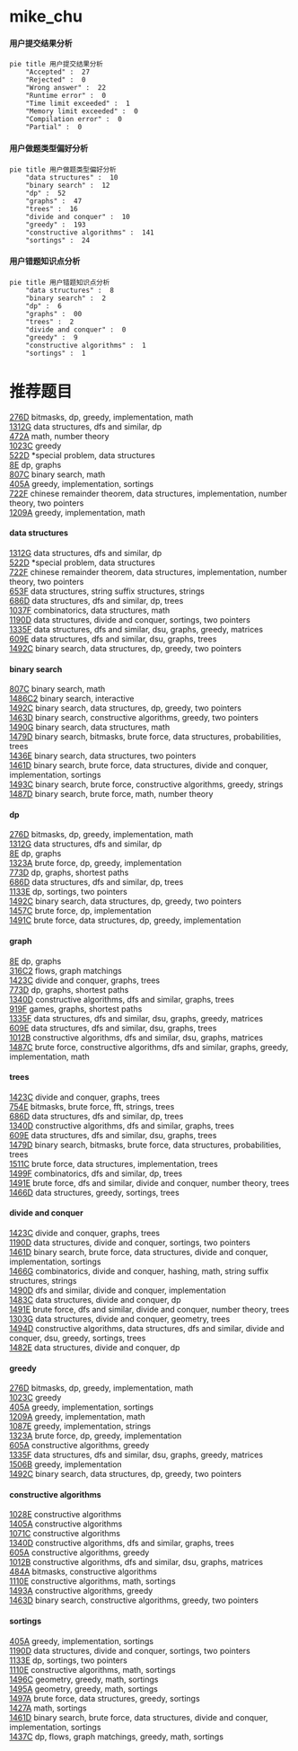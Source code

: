 # mike_chu
<!-- tabs:start -->
#### **用户提交结果分析**

```mermaid
pie title 用户提交结果分析
    "Accepted" :  27
    "Rejected" :  0
    "Wrong answer" :  22
    "Runtime error" :  0
    "Time limit exceeded" :  1
    "Memory limit exceeded" :  0
    "Compilation error" :  0
    "Partial" :  0
```
#### **用户做题类型偏好分析**

```mermaid
pie title 用户做题类型偏好分析
    "data structures" :  10
    "binary search" :  12
    "dp" :  52
    "graphs" :  47
    "trees" :  16
    "divide and conquer" :  10
    "greedy" :  193
    "constructive algorithms" :  141
    "sortings" :  24
```
#### **用户错题知识点分析**

```mermaid
pie title 用户错题知识点分析
    "data structures" :  8
    "binary search" :  2
    "dp" :  6
    "graphs" :  00
    "trees" :  2
    "divide and conquer" :  0
    "greedy" :  9
    "constructive algorithms" :  1
    "sortings" :  1
```
<!-- tabs:end -->
# 推荐题目
[276D](http://codeforces.com/problemset/problem/276/D)		bitmasks,
                        dp,
                        greedy,
                        implementation,
                        math		  
[1312G](http://codeforces.com/problemset/problem/1312/G)		data structures,
                        dfs and similar,
                        dp		  
[472A](http://codeforces.com/problemset/problem/472/A)		math,
                        number theory		  
[1023C](http://codeforces.com/problemset/problem/1023/C)		greedy		  
[522D](http://codeforces.com/problemset/problem/522/D)		*special problem,
                        data structures		  
[8E](http://codeforces.com/problemset/problem/8/E)		dp,
                        graphs		  
[807C](https://codeforces.com/contest/807/problem/C)		binary search,
                        math		  
[405A](http://codeforces.com/problemset/problem/405/A)		greedy,
                        implementation,
                        sortings		  
[722F](http://codeforces.com/problemset/problem/722/F)		chinese remainder theorem,
                        data structures,
                        implementation,
                        number theory,
                        two pointers		  
[1209A](http://codeforces.com/problemset/problem/1209/A)		greedy,
                        implementation,
                        math		  
<!-- tabs:start -->
#### **data structures**
[1312G](http://codeforces.com/problemset/problem/1312/G)		data structures,
                        dfs and similar,
                        dp		  
[522D](http://codeforces.com/problemset/problem/522/D)		*special problem,
                        data structures		  
[722F](http://codeforces.com/problemset/problem/722/F)		chinese remainder theorem,
                        data structures,
                        implementation,
                        number theory,
                        two pointers		  
[653F](http://codeforces.com/problemset/problem/653/F)		data structures,
                        string suffix structures,
                        strings		  
[686D](https://codeforces.com/contest/686/problem/D)		data structures,
                        dfs and similar,
                        dp,
                        trees		  
[1037F](http://codeforces.com/problemset/problem/1037/F)		combinatorics,
                        data structures,
                        math		  
[1190D](http://codeforces.com/problemset/problem/1190/D)		data structures,
                        divide and conquer,
                        sortings,
                        two pointers		  
[1335F](http://codeforces.com/problemset/problem/1335/F)		data structures,
                        dfs and similar,
                        dsu,
                        graphs,
                        greedy,
                        matrices		  
[609E](http://codeforces.com/problemset/problem/609/E)		data structures,
                        dfs and similar,
                        dsu,
                        graphs,
                        trees		  
[1492C](http://codeforces.com/problemset/problem/1492/C)		binary search,
                        data structures,
                        dp,
                        greedy,
                        two pointers		  
#### **binary search**
[807C](https://codeforces.com/contest/807/problem/C)		binary search,
                        math		  
[1486C2](http://codeforces.com/problemset/problem/1486/C2)		binary search,
                        interactive		  
[1492C](http://codeforces.com/problemset/problem/1492/C)		binary search,
                        data structures,
                        dp,
                        greedy,
                        two pointers		  
[1463D](http://codeforces.com/problemset/problem/1463/D)		binary search,
                        constructive algorithms,
                        greedy,
                        two pointers		  
[1490G](http://codeforces.com/problemset/problem/1490/G)		binary search,
                        data structures,
                        math		  
[1479D](http://codeforces.com/problemset/problem/1479/D)		binary search,
                        bitmasks,
                        brute force,
                        data structures,
                        probabilities,
                        trees		  
[1436E](http://codeforces.com/problemset/problem/1436/E)		binary search,
                        data structures,
                        two pointers		  
[1461D](http://codeforces.com/problemset/problem/1461/D)		binary search,
                        brute force,
                        data structures,
                        divide and conquer,
                        implementation,
                        sortings		  
[1493C](http://codeforces.com/problemset/problem/1493/C)		binary search,
                        brute force,
                        constructive algorithms,
                        greedy,
                        strings		  
[1487D](http://codeforces.com/problemset/problem/1487/D)		binary search,
                        brute force,
                        math,
                        number theory		  
#### **dp**
[276D](http://codeforces.com/problemset/problem/276/D)		bitmasks,
                        dp,
                        greedy,
                        implementation,
                        math		  
[1312G](http://codeforces.com/problemset/problem/1312/G)		data structures,
                        dfs and similar,
                        dp		  
[8E](http://codeforces.com/problemset/problem/8/E)		dp,
                        graphs		  
[1323A](http://codeforces.com/problemset/problem/1323/A)		brute force,
                        dp,
                        greedy,
                        implementation		  
[773D](http://codeforces.com/problemset/problem/773/D)		dp,
                        graphs,
                        shortest paths		  
[686D](https://codeforces.com/contest/686/problem/D)		data structures,
                        dfs and similar,
                        dp,
                        trees		  
[1133E](http://codeforces.com/problemset/problem/1133/E)		dp,
                        sortings,
                        two pointers		  
[1492C](http://codeforces.com/problemset/problem/1492/C)		binary search,
                        data structures,
                        dp,
                        greedy,
                        two pointers		  
[1457C](https://codeforces.com/contest/1457/problem/C)		brute force,
                        dp,
                        implementation		  
[1491C](http://codeforces.com/problemset/problem/1491/C)		brute force,
                        data structures,
                        dp,
                        greedy,
                        implementation		  
#### **graph**
[8E](http://codeforces.com/problemset/problem/8/E)		dp,
                        graphs		  
[316C2](http://codeforces.com/problemset/problem/316/C2)		flows,
                        graph matchings		  
[1423C](http://codeforces.com/problemset/problem/1423/C)		divide and conquer,
                        graphs,
                        trees		  
[773D](http://codeforces.com/problemset/problem/773/D)		dp,
                        graphs,
                        shortest paths		  
[1340D](http://codeforces.com/problemset/problem/1340/D)		constructive algorithms,
                        dfs and similar,
                        graphs,
                        trees		  
[919F](http://codeforces.com/problemset/problem/919/F)		games,
                        graphs,
                        shortest paths		  
[1335F](http://codeforces.com/problemset/problem/1335/F)		data structures,
                        dfs and similar,
                        dsu,
                        graphs,
                        greedy,
                        matrices		  
[609E](http://codeforces.com/problemset/problem/609/E)		data structures,
                        dfs and similar,
                        dsu,
                        graphs,
                        trees		  
[1012B](http://codeforces.com/problemset/problem/1012/B)		constructive algorithms,
                        dfs and similar,
                        dsu,
                        graphs,
                        matrices		  
[1487C](http://codeforces.com/problemset/problem/1487/C)		brute force,
                        constructive algorithms,
                        dfs and similar,
                        graphs,
                        greedy,
                        implementation,
                        math		  
#### **trees**
[1423C](http://codeforces.com/problemset/problem/1423/C)		divide and conquer,
                        graphs,
                        trees		  
[754E](http://codeforces.com/problemset/problem/754/E)		bitmasks,
                        brute force,
                        fft,
                        strings,
                        trees		  
[686D](https://codeforces.com/contest/686/problem/D)		data structures,
                        dfs and similar,
                        dp,
                        trees		  
[1340D](http://codeforces.com/problemset/problem/1340/D)		constructive algorithms,
                        dfs and similar,
                        graphs,
                        trees		  
[609E](http://codeforces.com/problemset/problem/609/E)		data structures,
                        dfs and similar,
                        dsu,
                        graphs,
                        trees		  
[1479D](http://codeforces.com/problemset/problem/1479/D)		binary search,
                        bitmasks,
                        brute force,
                        data structures,
                        probabilities,
                        trees		  
[1511C](http://codeforces.com/problemset/problem/1511/C)		brute force,
                        data structures,
                        implementation,
                        trees		  
[1499F](http://codeforces.com/problemset/problem/1499/F)		combinatorics,
                        dfs and similar,
                        dp,
                        trees		  
[1491E](http://codeforces.com/problemset/problem/1491/E)		brute force,
                        dfs and similar,
                        divide and conquer,
                        number theory,
                        trees		  
[1466D](http://codeforces.com/problemset/problem/1466/D)		data structures,
                        greedy,
                        sortings,
                        trees		  
#### **divide and conquer**
[1423C](http://codeforces.com/problemset/problem/1423/C)		divide and conquer,
                        graphs,
                        trees		  
[1190D](http://codeforces.com/problemset/problem/1190/D)		data structures,
                        divide and conquer,
                        sortings,
                        two pointers		  
[1461D](http://codeforces.com/problemset/problem/1461/D)		binary search,
                        brute force,
                        data structures,
                        divide and conquer,
                        implementation,
                        sortings		  
[1466G](http://codeforces.com/problemset/problem/1466/G)		combinatorics,
                        divide and conquer,
                        hashing,
                        math,
                        string suffix structures,
                        strings		  
[1490D](http://codeforces.com/problemset/problem/1490/D)		dfs and similar,
                        divide and conquer,
                        implementation		  
[1483C](https://codeforces.com/contest/1483/problem/C)		data structures,
                        divide and conquer,
                        dp		  
[1491E](http://codeforces.com/problemset/problem/1491/E)		brute force,
                        dfs and similar,
                        divide and conquer,
                        number theory,
                        trees		  
[1303G](http://codeforces.com/problemset/problem/1303/G)		data structures,
                        divide and conquer,
                        geometry,
                        trees		  
[1494D](http://codeforces.com/problemset/problem/1494/D)		constructive algorithms,
                        data structures,
                        dfs and similar,
                        divide and conquer,
                        dsu,
                        greedy,
                        sortings,
                        trees		  
[1482E](http://codeforces.com/problemset/problem/1482/E)		data structures,
                        divide and conquer,
                        dp		  
#### **greedy**
[276D](http://codeforces.com/problemset/problem/276/D)		bitmasks,
                        dp,
                        greedy,
                        implementation,
                        math		  
[1023C](http://codeforces.com/problemset/problem/1023/C)		greedy		  
[405A](http://codeforces.com/problemset/problem/405/A)		greedy,
                        implementation,
                        sortings		  
[1209A](http://codeforces.com/problemset/problem/1209/A)		greedy,
                        implementation,
                        math		  
[1087E](https://codeforces.com/contest/1087/problem/E)		greedy,
                        implementation,
                        strings		  
[1323A](http://codeforces.com/problemset/problem/1323/A)		brute force,
                        dp,
                        greedy,
                        implementation		  
[605A](http://codeforces.com/problemset/problem/605/A)		constructive algorithms,
                        greedy		  
[1335F](http://codeforces.com/problemset/problem/1335/F)		data structures,
                        dfs and similar,
                        dsu,
                        graphs,
                        greedy,
                        matrices		  
[1506B](http://codeforces.com/problemset/problem/1506/B)		greedy,
                        implementation		  
[1492C](http://codeforces.com/problemset/problem/1492/C)		binary search,
                        data structures,
                        dp,
                        greedy,
                        two pointers		  
#### **constructive algorithms**
[1028E](http://codeforces.com/problemset/problem/1028/E)		constructive algorithms		  
[1405A](http://codeforces.com/problemset/problem/1405/A)		constructive algorithms		  
[1071C](https://codeforces.com/contest/1071/problem/C)		constructive algorithms		  
[1340D](http://codeforces.com/problemset/problem/1340/D)		constructive algorithms,
                        dfs and similar,
                        graphs,
                        trees		  
[605A](http://codeforces.com/problemset/problem/605/A)		constructive algorithms,
                        greedy		  
[1012B](http://codeforces.com/problemset/problem/1012/B)		constructive algorithms,
                        dfs and similar,
                        dsu,
                        graphs,
                        matrices		  
[484A](http://codeforces.com/problemset/problem/484/A)		bitmasks,
                        constructive algorithms		  
[1110E](http://codeforces.com/problemset/problem/1110/E)		constructive algorithms,
                        math,
                        sortings		  
[1493A](http://codeforces.com/problemset/problem/1493/A)		constructive algorithms,
                        greedy		  
[1463D](http://codeforces.com/problemset/problem/1463/D)		binary search,
                        constructive algorithms,
                        greedy,
                        two pointers		  
#### **sortings**
[405A](http://codeforces.com/problemset/problem/405/A)		greedy,
                        implementation,
                        sortings		  
[1190D](http://codeforces.com/problemset/problem/1190/D)		data structures,
                        divide and conquer,
                        sortings,
                        two pointers		  
[1133E](http://codeforces.com/problemset/problem/1133/E)		dp,
                        sortings,
                        two pointers		  
[1110E](http://codeforces.com/problemset/problem/1110/E)		constructive algorithms,
                        math,
                        sortings		  
[1496C](https://codeforces.com/contest/1496/problem/C)		geometry,
                        greedy,
                        math,
                        sortings		  
[1495A](http://codeforces.com/problemset/problem/1495/A)		geometry,
                        greedy,
                        math,
                        sortings		  
[1497A](http://codeforces.com/problemset/problem/1497/A)		brute force,
                        data structures,
                        greedy,
                        sortings		  
[1427A](http://codeforces.com/problemset/problem/1427/A)		math,
                        sortings		  
[1461D](http://codeforces.com/problemset/problem/1461/D)		binary search,
                        brute force,
                        data structures,
                        divide and conquer,
                        implementation,
                        sortings		  
[1437C](http://codeforces.com/problemset/problem/1437/C)		dp,
                        flows,
                        graph matchings,
                        greedy,
                        math,
                        sortings		  
<!-- tabs:end -->
